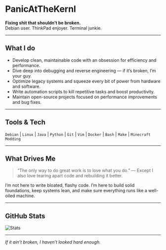 # PanicAtTheKernl

**Fixing shit that shouldn’t be broken.**  
Debian user. ThinkPad enjoyer. Terminal junkie.  

---

## What I do

- Develop clean, maintainable code with an obsession for efficiency and performance.  
- Dive deep into debugging and reverse engineering — if it’s broken, I’m your guy.  
- Optimize legacy systems and squeeze every bit of power from hardware and software.  
- Write automation scripts to kill repetitive tasks and boost productivity.  
- Maintain open-source projects focused on performance improvements and bug fixes.  

---

## Tools & Tech

`Debian` | `Linux` | `Java` | `Python` | `Git` | `Vim` | `Docker` | `Bash` | `Make` | `Minecraft Modding`

---

## What Drives Me

> “The only way to do great work is to love what you do.” — Except I also love tearing apart code and rebuilding it better.  

I’m not here to write bloated, flashy code. I’m here to build solid foundations, keep systems lean, and make sure everything runs like a well-oiled machine.

---

## GitHub Stats

![Stats](https://github-readme-stats.vercel.app/api?username=PanicAtTheKernl&show_icons=true&theme=radical)

---

*If it ain’t broken, I haven’t looked hard enough.*
